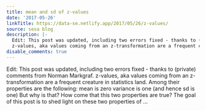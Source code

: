 ```yaml
---
title: mean and sd of z-values
date: '2017-05-26'
linkTitle: https://data-se.netlify.app/2017/05/26/z-values/
source: sesa blog
description: |-
  Edit: This post was updated, including two errors fixed - thanks to (private) comments from Norman Markgraf.
  z-values, aka values coming from an z-transformation are a frequent creature in statistics land. Among their properties are the following: mean is zero variance is one (and hence sd is one) But why is that? How come that this two properties are true? The goal of this post is to shed light on these two properties of ...
disable_comments: true
---
```

Edit: This post was updated, including two errors fixed - thanks to (private) comments from Norman Markgraf.
z-values, aka values coming from an z-transformation are a frequent creature in statistics land. Among their properties are the following: mean is zero variance is one (and hence sd is one) But why is that? How come that this two properties are true? The goal of this post is to shed light on these two properties of ...
